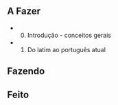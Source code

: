 ## A Fazer
- 00. Introdução - conceitos gerais  
- 01. Do latim ao português atual  

## Fazendo

## Feito